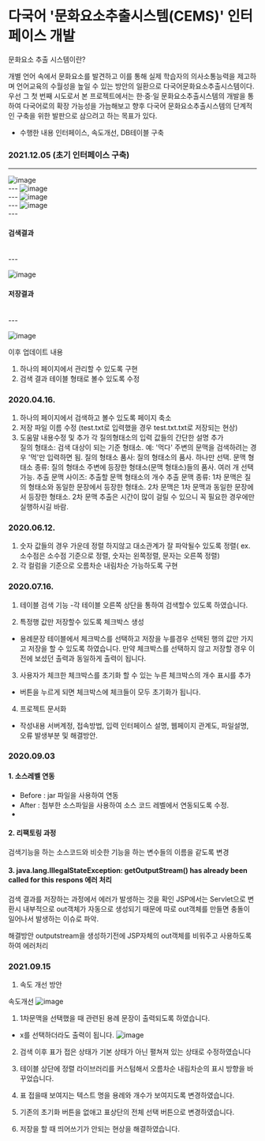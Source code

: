 # 다국어 '문화요소추출시스템(CEMS)' 인터페이스 개발 


문화요소 추출 시스템이란?

개별 언어 속에서 문화요소를 발견하고 이를 통해 실제 학습자의 의사소통능력을 제고하며 언어교육의 수월성을 높일 수 있는 방안의 일환으로 다국어문화요소추출시스템이다.
우선 그 첫 번째 시도로서 본 프로젝트에서는 한·중·일 문화요소추출시스템의 개발을 통하여 다국어로의 확장 가능성을 가늠해보고 향후 다국어 문화요소추출시스템의 단계적인 구축을 위한 발판으로 삼으려고 하는 목표가 있다.

- 수행한 내용
인터페이스, 속도개선, DB테이블 구축


### 2021.12.05 (초기 인터페이스 구축)
---
![image](https://user-images.githubusercontent.com/47339929/112755509-f098e200-901b-11eb-9589-cac86bb203ca.png)
<br>---
![image](https://user-images.githubusercontent.com/47339929/112755525-fd1d3a80-901b-11eb-9d19-15d90b414f2b.png)
<br>---
![image](https://user-images.githubusercontent.com/47339929/112755533-027a8500-901c-11eb-9966-a0eacde17ec6.png)
<br>---
![image](https://user-images.githubusercontent.com/47339929/112755541-07d7cf80-901c-11eb-93c8-d47a6936d3e8.png)
<br>---

#### 검색결과
<br>
---

![image](https://user-images.githubusercontent.com/47339929/112755560-17efaf00-901c-11eb-84cc-175cd2307367.png)

#### 저장결과
<br>
---

![image](https://user-images.githubusercontent.com/47339929/112755567-21791700-901c-11eb-97ad-099a43498114.png)


이후 업데이트 내용
1. 하나의 페이지에서 관리할 수 있도록 구현 
1. 검색 결과 테이블 형태로 볼수 있도록 수정

### 2020.04.16. 
1. 하나의 페이지에서 검색하고 볼수 있도록 페이지 축소
2. 저장 파일 이름 수정 (test.txt로 입력했을 경우 test.txt.txt로 저장되는 현상)
3. 도움말 내용수정 및 추가 
각 질의형태소의 입력 값들의 간단한 설명 추가<br>
질의 형태소: 검색 대상이 되는 기준 형태소. 예: '먹다' 주변의 문맥을 검색하려는 경우 '먹'만 입력하면 됨.
질의 형태소 품사: 질의 형태소의 품사. 하나만 선택.
문맥 형태소 종류: 질의 형태소 주변에 등장한 형태소(문맥 형태소)들의 품사. 여러 개 선택 가능.
추출 문맥 사이즈: 추출할 문맥 형태소의 개수
추출 문맥 종류: 1차 문맥은 질의 형태소와 동일한 문장에서 등장한 형태소. 2차 문맥은 1차 문맥과 동일한 문장에서 등장한 형태소. 2차 문맥 추출은 시간이 많이 걸릴 수 있으니 꼭 필요한 경우에만 실행하시길 바람.


### 2020.06.12.

1. 숫자 값들의 경우 가운데 정렬 하지않고 대소관계가 잘 파악될수 있도록 정렬( ex. 소수점은 소수점 기준으로 정렬, 숫자는 왼쪽정렬, 문자는 오른쪽 정렬)
2. 각 컬럼을 기준으로 오름차순 내림차순 가능하도록 구현


### 2020.07.16.
1. 테이블 검색 기능
-각 테이블 오른쪽 상단을 통하여 검색할수 있도록 하였습니다.

2. 특정행 값만 저장할수 있도록 체크박스 생성
-  용례문장 테이블에서 체크박스를 선택하고 저장을 누를경우 선택된 행의 값만 가지고 저장을 할 수 있도록 하였습니다. 만약 체크박스를 선택하지 않고 저장할 경우 이전에 보셨던 출력과 동일하게 출력이 됩니다.

3. 사용자가 체크한 체크박스를 초기화 할 수 있는 누른 체크박스의 개수 표시를 추가
- 버튼을 누르게 되면 체크박스에 체크들이 모두 초기화가 됩니다.

4. 프로젝트 문서화
- 작성내용 
서버계정, 접속방법, 입력 인터페이스 설명, 웹페이지 관계도, 파일설명, 오류 발생부분 및 해결방안.


### 2020.09.03
#### 1. 소스레벨 연동<br>
- Before  : jar 파일을 사용하여 연동
- After   : 첨부한 소스파일을 사용하여 소스 코드 레벨에서 연동되도록 수정.  
- 
#### 2. 리팩토링 과정<br>
검색기능을 하는 소스코드와 비슷한 기능을 하는 변수들의 이름을 같도록 변경

#### 3. java.lang.IllegalStateException: getOutputStream() has already been called for this respons 에러 처리 <br>
검색 결과를 저장하는 과정에서 에러가 발생하는 것을 확인
JSP에서는 Servlet으로 변환시 내부적으로 out객체가 자동으로 생성되기 때문에 따로 out객체를 만들면 충돌이 일어나서 발생하는 이슈로 파악.

해결방안
outputstream을 생성하기전에 JSP자체의 out객체를 비워주고 사용하도록 하여 에러처리

### 2021.09.15
1. 속도 개선 방안 

속도개선
![image](https://user-images.githubusercontent.com/47339929/112755859-8aad5a00-901d-11eb-9fbe-513a8c0ac86b.png)




1. 1차문맥을 선택했을 때 관련된 용례 문장이 출력되도록 하였습니다.
 * x를 선택하더라도 출력이 됩니다.
![image](https://user-images.githubusercontent.com/47339929/112755390-6fd9e600-901b-11eb-98da-aadd0a6a3691.png)
2. 검색 이후 표가 접은 상태가 기본 상태가 아닌 펼쳐져 있는 상태로 수정하였습니다

3. 테이블 상단에 정렬 라이브러리를 커스텀해서 오름차순 내림차순의 표시 방향을 바꾸었습니다.

 

4. 표 접을때 보여지는 텍스트 명을 용례와 개수가 보여지도록 변경하였습니다.



 

 

5. 기존의 초기화 버튼을 없애고 표상단의 전체 선택 버튼으로 변경하였습니다.



 



6. 저장을 할 때 띄어쓰기가 안되는 현상을 해결하였습니다.
